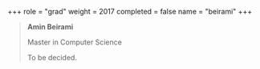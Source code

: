 +++
role = "grad"
weight = 2017
completed = false
name = "beirami"
+++

> **Amin Beirami**
>
> Master in Computer Science
>
> To be decided.
